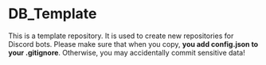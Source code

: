 # DB_Template
This is a template repository. It is used to create new repositories for Discord bots. Please make sure that when you copy, **you add config.json to your .gitignore**. Otherwise, you may accidentally commit sensitive data!